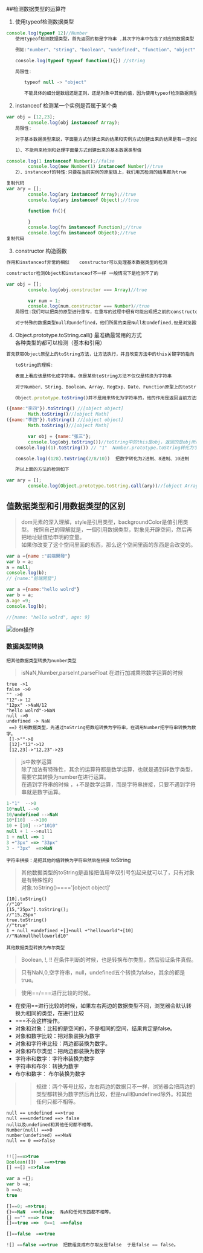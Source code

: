 ##检测数据类型的运算符
1. 使用typeof检测数据类型

```javascript
console.log(typeof 12)//Number
　　使用typeof检测数据类型，首先返回的都是字符串 ,其次字符串中包含了对应的数据类型

　　例如:"number"、"string"、"boolean"、"undefined"、"function"、"object"

　　console.log(typeof typeof function(){}) //string

　　局限性:

　　　　typeof null -> "object"

　　　　不能具体的细分是数组还是正则，还是对象中其他的值，因为使用typeof检测数据类型，对于对象数据类型中的值，最后返回的结果都是"object"
```

2. instanceof 检测某一个实例是否属于某个类

```javascript
var obj = [12,23];
        console.log(obj instanceof Array);
　　局限性:

　　对于基本数据类型来说，字面量方式创建出来的结果和实例方式创建出来的结果是有一定的区别的。从严格意义上讲，只有实例创建出来的结果才是标准的对象数据类型值，也是标准的Number这个类的一个实例；对于字面量方式创建出来的结果是基本的数据类型值，不是严谨的实例，但是由于JS的松散特点，导致了可以使用Number.prototype上的方法

　　1）、不能用来检测和处理字面量方式创建出来的基本数据类型值

console.log(1 instanceof Number);//false
        console.log(new Number(1) instanceof Number)//true
　　2）、instanceof的特性:只要在当前实例的原型链上，我们用其检测的结果都为true

复制代码
var ary = [];
        console.log(ary instanceof Array);//true
        console.log(ary instanceof Object);//true

        function fn(){

        }
        console.log(fn instanceof Function);//true
        console.log(fn instanceof Object);//true　　
复制代码
```

3. constructor 构造函数

```javascript
作用和instanceof非常的相似　  constructor可以处理基本数据类型的检测

constructor检测Object和instanceof不一样 一般情况下是检测不了的

var obj = [];
        console.log(obj.constructor === Array)//true

        var num = 1;
        console.log(num.constructor === Number)//true
　　局限性:我们可以把类的原型进行重写，在重写的过程中很有可能出现把之前的constructor给覆盖掉了，这样检测出来的结果就不准确了。

　　对于特殊的数据类型null和undefined，他们所属的类是Null和Undefined,但是浏览器把这两个类保护起来了，不允许我们在外面访问使用

```

4. Object.prototype.toString.call()  最准确最常用的方式  
各种类型的都可以检测（基本和引用）

```javascript
首先获取Object原型上的toString方法，让方法执行，并且改变方法中的this关键字的指向

　　toString的理解:

　　表面上看应该是转化成字符串，但是某些toString方法不仅仅是转换为字符串

　　对于Number、String、Boolean、Array、RegExp、Date、Function原型上的toString方法都是把当前的数据类型转化为字符串的类型（他们的作用仅仅是用来转换为字符串的）

　　Object.prototype.toString()并不是用来转化为字符串的，他的作用是返回当前方法执行主体（方法中的this）所属类的详细信息。　　

({name:"李四"}).toString() //[object object]
        Math.toString()//[object Math]
({name:"李四"}).toString() //[object object]
        Math.toString()//[object Math]

        var obj = {name:"张三"};
        console.log(obj.toString())//toString中的this是obj，返回的是obj所属的类的信息。[object Object] 第一个object代表当前实例是对象数据类型的（这个是固定的），第二个Object代表的是obj所属的类是Object
　　console.log((1).toString()) // "1"  Number.prototype.toString转化为字符串

　　console.log((128).toString(2/8/10))  把数字转化为2进制、8进制、10进制

　　所以上面的方法的检测如下　

var ary = [];
        console.log(Object.prototype.toString.call(ary))//[object Array]
```

## 值数据类型和引用数据类型的区别
> dom元素的深入理解，style是引用类型，backgroundColor是值引用类型。
>按照自己的理解就是，一個引用数据类型，對象先开辟空间，然后再把地址赋值给申明的变量。  
如果你改变了这个空间里面的东西，那么这个空间里面的东西是会改变的。
```javascript
var a ={name :"前端開發"}
var b = a;
a = null;
console.log(b);
// {name:"前端開發"}

var a ={name:"hello wolrd"}
var b = a;
a.age =9;
console.log(b);

//{name: "hello wolrd", age: 9}

```
![dom操作](img1/10.png)


### 数据类型转换
`把其他数据类型转换为number类型`
>isNaN,Number,parseInt,parseFloat
>在进行加减乘除数字运算的时候  

```javascipt
true ->1
false ->0
"" ->0
"12"-> 12
"12px" ->NaN/12
"hello wolrd"->NaN
null ->0
undefined -> NaN
 ==》引用数据类型，先通过toString把数组转换为字符串，在调用Number把字符串转换为数字。
 []->""->0
 [12]-"12"->12
 [12,23]->"12,23"->23
```

>js中数学运算  
> 除了加法有特殊性，其余的运算符都是数学运算，也就是遇到非数字类型，需要它其转换为number在进行运算。  
> 在遇到字符串的时候 ，+不是数学运算，而是字符串拼接，只要不遇到字符串就是数字运算。
```javascript
1-"1"  -->0
10*null -->0
10/undefined -->NaN
10*[10]  -->100
10 + [10] -->"1010"
null + 1 -->null1
1 + null ==> 1
3 +"3px" ==> "33px"
3 - "3px"  ==>NaN
```

`字符串拼接：是把其他的值转换为字符串然后在拼接` toString
> 其他数据类型的toString是直接把值用单双引号包起来就可以了，只有对象是有特殊性的  
>对象.toString()===='[object object]'

```javascipt
[10].toString()
//"10"
[15,"25px"].toString();
//"15,25px"
true.toString()
//"true"
1 + null +undefined +[]+null +"helloworld"+[10]
//"NaNnullhelloworld10"

```


`其他数据类型转换为布尔类型`  
>Boolean, !, !!
> 在条件判断的时候，也是转换布尔类型，然后验证条件真假。  

>只有NaN,0,空字符串，null，undefined五个转换为false，其余的都是true。

>使用==/===进行比较的时候。
+ 在使用==进行比较的时候，如果左右两边的数据类型不同，浏览器会默认转换为相同的类型，在进行比较
+ ===不会这样操作。
+ 对象和对象：比较的是空间的，不是相同的空间，结果肯定是false。
+ 对象和数字比较：把对象装换为数字
+ 对象和字符串比较：两边都装换为数字。
+ 对象和布尔类型：把两边都装换为数字
+ 字符串和数字：字符串装换为数字
+ 字符串和布尔：转换为数字
+ 布尔和数字： 布尔装换为数字
>>规律：两个等号比较，左右两边的数据只不一样，浏览器会把两边的类型都转换为数字然后再比较，但是null和undefined除外。和其他任何只都不相等。

```javascipt
null == undefined ==>true
null ===undefined ==> false  
null以及undefined和其他任何都不相等。
Number(null) ==>0
number(undefined) ==>NaN
null == 0 ==>false   
```

```javascript

!![]===>true
Boolean([])   ===>true
[] ==[] ==>false

var a ={};
var b =a;
b ==a;
true

[]==0; ==>true;
{}==NaN  ==>false;  NaN和任何东西都不相等。
[] =="" ===> true
[]==true ==>  0==1  ==>false

[]==false  ==>true

![] ==false ==>true  把数组变成布尔取反是false  于是false == false。

```
